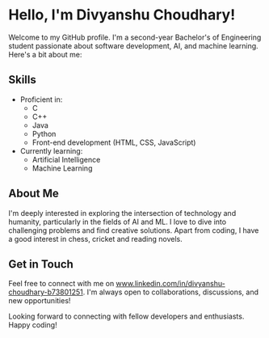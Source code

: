 # Hello, I'm Divyanshu Choudhary!

Welcome to my GitHub profile. I'm a second-year Bachelor's of Engineering student passionate about software development, AI, and machine learning. Here's a bit about me:

## Skills
- Proficient in:
  - C
  - C++
  - Java
  - Python
  - Front-end development (HTML, CSS, JavaScript)
- Currently learning:
  - Artificial Intelligence
  - Machine Learning

## About Me
I'm deeply interested in exploring the intersection of technology and humanity, particularly in the fields of AI and ML. I love to dive into challenging problems and find creative solutions. Apart from coding, I have a good interest in chess, cricket and reading novels.

## Get in Touch
Feel free to connect with me on www.linkedin.com/in/divyanshu-choudhary-b73801251. I'm always open to collaborations, discussions, and new opportunities!

Looking forward to connecting with fellow developers and enthusiasts. Happy coding!
